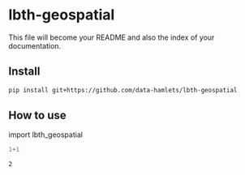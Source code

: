 lbth-geospatial
================

<!-- WARNING: THIS FILE WAS AUTOGENERATED! DO NOT EDIT! -->

This file will become your README and also the index of your
documentation.

## Install

``` sh
pip install git+https://github.com/data-hamlets/lbth-geospatial
```

## How to use

import lbth_geospatial

``` python
1+1
```

    2
